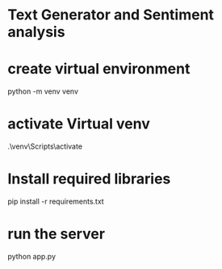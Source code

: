 # Text Generator and Sentiment analysis
# create virtual environment
python -m venv venv

# activate Virtual venv
.\venv\Scripts\activate

# Install required libraries
pip install -r requirements.txt

# run the server
python app.py
